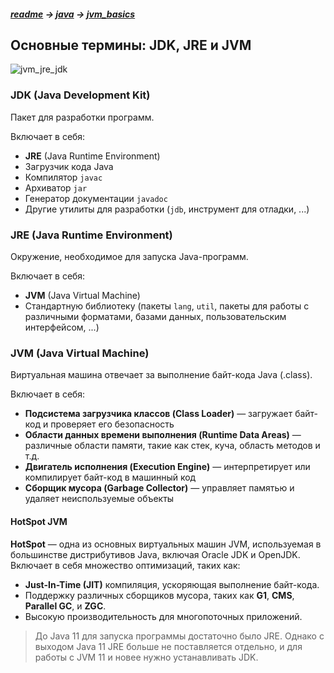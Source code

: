 ##### [readme](/README.md) → [java](../../java.md) → [jvm_basics](jvm_basics.md)

## Основные термины: JDK, JRE и JVM

![jvm_jre_jdk](https://i.imgur.com/4ps8Jsq.jpeg)

### **JDK (Java Development Kit)** 

Пакет для разработки программ.

Включает в себя:

- **JRE** (Java Runtime Environment)
- Загрузчик кода Java
- Компилятор `javac`
- Архиватор `jar`
- Генератор документации `javadoc`
- Другие утилиты для разработки (`jdb`, инструмент для отладки, ...)

### **JRE (Java Runtime Environment)**

Окружение, необходимое для запуска Java-программ. 

Включает в себя:

- **JVM** (Java Virtual Machine)
- Стандартную библиотеку (пакеты `lang`, `util`, пакеты для работы с различными форматами, базами данных, пользовательским интерфейсом, ...)

### **JVM (Java Virtual Machine)**

Виртуальная машина отвечает за выполнение байт-кода Java (.class).

Включает в себя:

- **Подсистема загрузчика классов (Class Loader)** — загружает байт-код и проверяет его безопасность
- **Области данных времени выполнения (Runtime Data Areas)** — различные области памяти, такие как стек, куча, область методов и т.д.
- **Двигатель исполнения (Execution Engine)** — интерпретирует или компилирует байт-код в машинный код
- **Сборщик мусора (Garbage Collector)** — управляет памятью и удаляет неиспользуемые объекты

#### **HotSpot JVM**

**HotSpot** — одна из основных виртуальных машин JVM, используемая в большинстве дистрибутивов Java, включая Oracle JDK и OpenJDK. Включает в себя множество оптимизаций, таких как:

- **Just-In-Time (JIT)** компиляция, ускоряющая выполнение байт-кода.
- Поддержку различных сборщиков мусора, таких как **G1**, **CMS**, **Parallel GC**, и **ZGC**.
- Высокую производительность для многопоточных приложений.

> До Java 11 для запуска программы достаточно было JRE. Однако с выходом Java 11 JRE больше не поставляется отдельно, и для работы с JVM 11 и новее нужно устанавливать JDK.